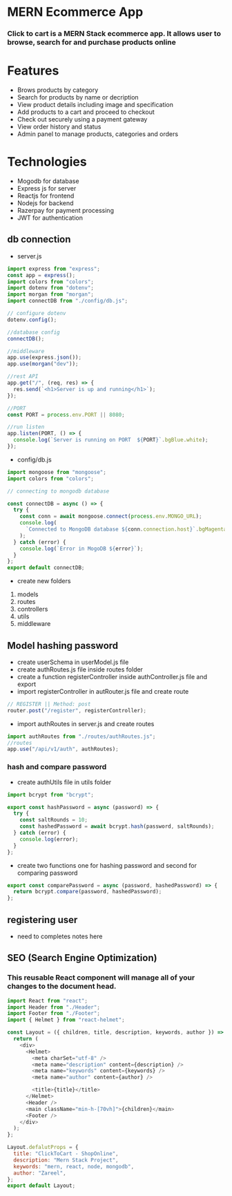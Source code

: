 # MERN Ecommerce App

### Click to cart is a MERN Stack ecommerce app. It allows user to browse, search for and purchase products online

# Features

- Brows products by category
- Search for products by name or decription
- View product details including image and specification
- Add products to a cart and proceed to checkout
- Check out securely using a payment gateway
- View order history and status
- Admin panel to manage products, categories and orders

# Technologies

- Mogodb for database
- Express js for server
- Reactjs for frontend
- Nodejs for backend
- Razerpay for payment processing
- JWT for authentication

## db connection

- server.js

```js
import express from "express";
const app = express();
import colors from "colors";
import dotenv from "dotenv";
import morgan from "morgan";
import connectDB from "./config/db.js";

// configure dotenv
dotenv.config();

//database config
connectDB();

//middleware
app.use(express.json());
app.use(morgan("dev"));

//rest API
app.get("/", (req, res) => {
  res.send(`<h1>Server is up and running</h1>`);
});

//PORT
const PORT = process.env.PORT || 8080;

//run listen
app.listen(PORT, () => {
  console.log(`Server is running on PORT  ${PORT}`.bgBlue.white);
});
```

- config/db.js

```js
import mongoose from "mongoose";
import colors from "colors";

// connecting to mongodb database

const connectDB = async () => {
  try {
    const conn = await mongoose.connect(process.env.MONGO_URL);
    console.log(
      `Connected to MongoDB database ${conn.connection.host}`.bgMagenta.white
    );
  } catch (error) {
    console.log(`Error in MogoDB ${error}`);
  }
};
export default connectDB;
```

- create new folders

1. models
2. routes
3. controllers
4. utils
5. middleware

## Model hashing password

- create userSchema in userModel.js file
- create authRoutes.js file inside routes folder
- create a function registerController inside authController.js file and export
- import registerController in autRouter.js file and create route

```js
// REGISTER || Method: post
router.post("/register", registerController);
```

- import authRoutes in server.js and create routes

```js
import authRoutes from "./routes/authRoutes.js";
//routes
app.use("/api/v1/auth", authRoutes);
```

### hash and compare password

- create authUtils file in utils folder

```js
import bcrypt from "bcrypt";

export const hashPassword = async (password) => {
  try {
    const saltRounds = 10;
    const hashedPassword = await bcrypt.hash(password, saltRounds);
  } catch (error) {
    console.log(error);
  }
};
```

- create two functions one for hashing password and second for comparing password

```js
export const comparePassword = async (password, hashedPassword) => {
  return bcrypt.compare(password, hashedPassword);
};
```

## registering user

- need to completes notes here

## SEO (Search Engine Optimization)

### This reusable React component will manage all of your changes to the document head.

```js
import React from "react";
import Header from "./Header";
import Footer from "./Footer";
import { Helmet } from "react-helmet";

const Layout = ({ children, title, description, keywords, author }) => {
  return (
    <div>
      <Helmet>
        <meta charSet="utf-8" />
        <meta name="description" content={description} />
        <meta name="keywords" content={keywords} />
        <meta name="author" content={author} />

        <title>{title}</title>
      </Helmet>
      <Header />
      <main className="min-h-[70vh]">{children}</main>
      <Footer />
    </div>
  );
};

Layout.defalutProps = {
  title: "ClickToCart - ShopOnline",
  description: "Mern Stack Project",
  keywords: "mern, react, node, mongodb",
  author: "Zareel",
};
export default Layout;
```
